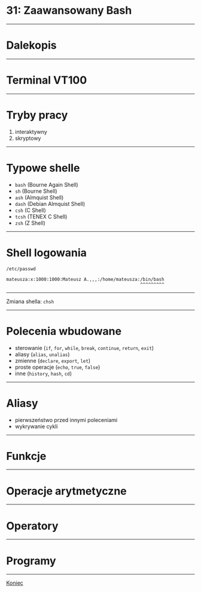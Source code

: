 # 31: Zaawansowany Bash

------
<!-- .slide: data-background="img/teletype.jpg" -->
# Dalekopis

---
<!-- .slide: data-background="img/vt100.jpg" -->
# Terminal VT100

------
<!-- .slide: data-autofragments -->
# Tryby pracy

1. interaktywny
2. skryptowy

------
<!-- .slide: data-autofragments -->
# Typowe shelle

- `bash` (Bourne Again Shell)
- `sh` (Bourne Shell)
- `ash` (Almquist Shell)
- `dash` (Debian Almquist Shell)
- `csh` (C Shell)
- `tcsh` (TENEX C Shell)
- `zsh` (Z Shell)

------
# Shell logowania

`/etc/passwd`
```
mateusza:x:1000:1000:Mateusz A.,,,:/home/mateusza:/bin/bash
                                                  ^^^^^^^^^
```

---
Zmiana shella: `chsh`

------
<!-- .slide: data-autofragments -->
# Polecenia wbudowane

- sterowanie (`if`, `for`, `while`, `break`, `continue`, `return`, `exit`)
- aliasy (`alias`, `unalias`)
- zmienne (`declare`, `export`, `let`)
- proste operacje (`echo`, `true`, `false`)
- inne (`history`, `hash`, `cd`)

------
# Aliasy

- pierwszeństwo przed innymi poleceniami
- wykrywanie cykli

------
# Funkcje

------
# Operacje arytmetyczne

------
# Operatory

------
# Programy

------
[Koniec](./)
